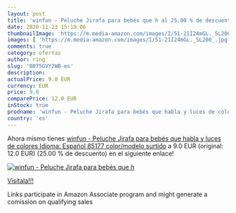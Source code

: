 ```yaml
---
layout: post
title: 'winfun - Peluche Jirafa para bebés que h al 25.00 % de descuento'
date: 2020-11-23 15:19:06
thumbnailImage: 'https://m.media-amazon.com/images/I/51-21I24mGL._SL200_.jpg'
images: [ 'https://m.media-amazon.com/images/I/51-21I24mGL._SL200_.jpg' ]
comments: true
category: ofertas
author: ring
slug: 'B075GVY2WB-es'
description:
actualPrice: 9.0 EUR
currency: EUR
price: 9.0
comparePrice: 12.0 EUR
inStock: true
prodname: 'winfun - Peluche Jirafa para bebés que habla y luces de colores  Idioma: Español  85177    color/modelo surtido'
country: 'es'
---
```


Ahora mismo tienes [winfun - Peluche Jirafa para bebés que habla y luces de colores  Idioma: Español  85177    color/modelo surtido](https://www.amazon.es/dp/B075GVY2WB/?tag=tolees-21) a 9.0 EUR (original: 12.0 EUR) (25.00 %  de descuento) en el siguiente enlace!

[![winfun - Peluche Jirafa para bebés que h](https://m.media-amazon.com/images/I/51-21I24mGL._SL200_.jpg)](https://www.amazon.es/dp/B075GVY2WB/?tag=tolees-21)

[Visítala!!!](https://www.amazon.es/dp/B075GVY2WB/?tag=tolees-21)

Links participate in Amazon Associate program and might generate a comission on qualifying sales
